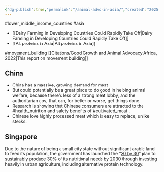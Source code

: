 ```yaml
---
{"dg-publish":true,"permalink":"/animal-advo-in-asia/","created":"2025-10-23T17:42:42.412+01:00","updated":"2025-10-23T18:06:08.634+01:00"}
---
```


#lower_middle_income_countries  #asia

- [[Dairy Farming in Developing Countries Could Rapidly Take Off\|Dairy Farming in Developing Countries Could Rapidly Take Off]]
- [[Alt proteins in Asia\|Alt proteins in Asia]]

#movement_building [[Citations/Good Growth and Animal Advocacy Africa, 2022\|This report on movement building]]
## China
- China has a massive, growing demand for meat
- But could potentially be a great place to do good in helping animal welfare, because there\'s less of a strong meat lobby, and the authoritarian gov, that can, for better or worse, get things done. 
- Research is showing that Chinese consumers are attracted to the #health_nutrition and safety benefits of #cultivated_meat . 
- Chinese love highly processed meat which is easy to replace, unlike steaks. 
## Singapore
Due to the nature of being a small city state without significant arable land  to feed its population, the government has launched the “[30 by 30](https://www.ourfoodfuture.gov.sg/30by30/#:~:text=Strengthening%20our%20food%20security&text=That%20is%20why%20we're,a%20more%20resilient%20food%20future.)” plan to sustainably produce 30% of its nutritional needs by 2030 through investing heavily in urban agriculture, including alternative protein technology.